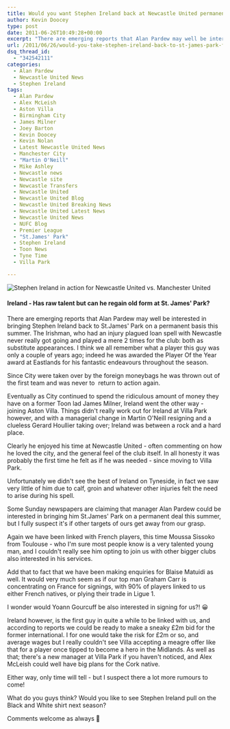 ```yaml
---
title: Would you want Stephen Ireland back at Newcastle United permanently?
author: Kevin Doocey
type: post
date: 2011-06-26T10:49:28+00:00
excerpt: "There are emerging reports that Alan Pardew may well be interested in bringing Stephen Ireland back to St.James' Park on a permanent basis.."
url: /2011/06/26/would-you-take-stephen-ireland-back-to-st-james-park-for-next-season/
dsq_thread_id:
  - "342542111"
categories:
  - Alan Pardew
  - Newcastle United News
  - Stephen Ireland
tags:
  - Alan Pardew
  - Alex McLeish
  - Aston Villa
  - Birmingham City
  - James Milner
  - Joey Barton
  - Kevin Doocey
  - Kevin Nolan
  - Latest Newcastle United News
  - Manchester City
  - "Martin O'Neill"
  - Mike Ashley
  - Newcastle news
  - Newcastle site
  - Newcastle Transfers
  - Newcastle United
  - Newcastle United Blog
  - Newcastle United Breaking News
  - Newcastle United Latest News
  - Newcastle United News
  - NUFC Blog
  - Premier League
  - "St.James' Park"
  - Stephen Ireland
  - Toon News
  - Tyne Time
  - Villa Park

---
```

![Stephen Ireland in action for Newcastle United vs. Manchester United](https://www.tynetime.com/wp-content/uploads/2011/06/Stephen-Ireland.jpg "Stephen-Ireland-NUFC")

#### Ireland - Has raw talent but can he regain old form at St. James' Park?

There are emerging reports that Alan Pardew may well be interested in bringing Stephen Ireland back to St.James' Park on a permanent basis this summer. The Irishman, who had an injury plagued loan spell with Newcastle never really got going and played a mere 2 times for the club: both as substitute appearances. I think we all remember what a player this guy was only a couple of years ago;  indeed he was awarded the Player Of the Year award at Eastlands for his fantastic endeavours throughout the season.

Since City were taken over by the foreign moneybags he was thrown out of the first team and was never to  return to action again.

Eventually as City continued to spend the ridiculous amount of money they have on a former Toon lad James Milner, Ireland went the other way - joining Aston Villa. Things didn't really work out for Ireland at Villa Park however, and with a managerial change in Martin O'Neill resigning and a clueless Gerard Houllier taking over; Ireland was between a rock and a hard place.

Clearly he enjoyed his time at Newcastle United - often commenting on how he loved the city, and the general feel of the club itself. In all honesty it was probably the first time he felt as if he was needed - since moving to Villa Park.

Unfortunately we didn't see the best of Ireland on Tyneside, in fact we saw very little of him due to calf, groin and whatever other injuries felt the need to arise during his spell.

Some Sunday newspapers are claiming that manager Alan Pardew could be interested in bringing him St.James' Park on a permanent deal this summer, but I fully suspect it's if other targets of ours get away from our grasp.

Again we have been linked with French players, this time Moussa Sissoko from Toulouse - who I'm sure most people know is a very talented young man, and I couldn't really see him opting to join us with other bigger clubs also interested in his services.

Add that to fact that we have been making enquiries for Blaise Matuidi as well. It would very much seem as if our top man Graham Carr is concentrating on France for signings, with 90% of players linked to us either French natives, or plying their trade in Ligue 1.

I wonder would Yoann Gourcuff be also interested in signing for us?! 😀

Ireland however, is the first guy in quite a while to be linked with us, and according to reports we could be ready to make a sneaky £2m bid for the former international. I for one would take the risk for £2m or so, and average wages but I really couldn't see Villa accepting a meagre offer like that for a player once tipped to become a hero in the Midlands. As well as that; there's a new manager at Villa Park if you haven't noticed, and Alex McLeish could well have big plans for the Cork native.

Either way, only time will tell - but I suspect there a lot more rumours to come!

What do you guys think? Would you like to see Stephen Ireland pull on the Black and White shirt next season?

Comments welcome as always 🙂
